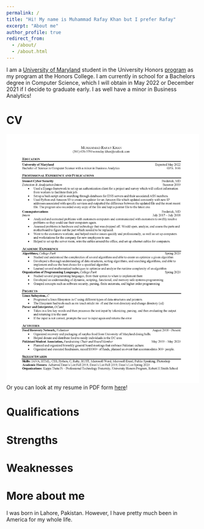 ```yaml
---
permalink: /
title: "Hi! My name is Muhammad Rafay Khan but I prefer Rafay"
excerpt: "About me"
author_profile: true
redirect_from: 
  - /about/
  - /about.html
---
```


I am a [University of Maryland](https://www.umd.edu/) student in the University Honors  [program](https://www.universityhonors.umd.edu/) as my program at the Honors College. I am currently in school for a Bachelors degree in Computer Science, which I will obtain in May 2022 or December 2021 if I decide to graduate early. I as well have a minor in Business Analytics!

CV
======
![Resume](./images/Resume.jpg)
Or you can look at my resume in PDF form [here](https://mrafaykhan.github.io/images/Resume.pdf)!

Qualifications
======


Strengths
======

Weaknesses
======

More about me
======
I was born in Lahore, Pakistan. However, I have pretty much been in America for my whole life.